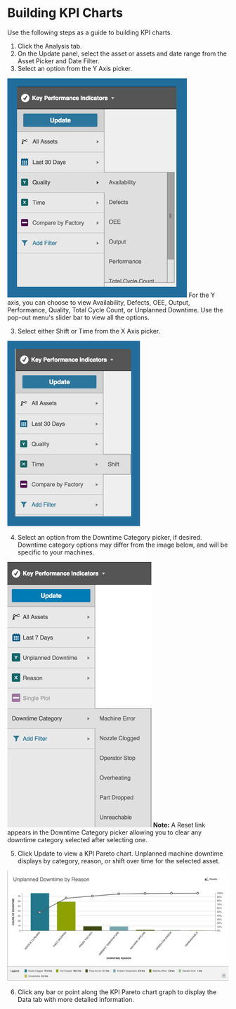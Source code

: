 # Building KPI Charts

 Use the following steps as a guide to building KPI charts.
 
 1. Click the Analysis tab.
 2. On the Update panel, select the asset or assets and date range from the Asset Picker and Date Filter.
 3. Select an option from the Y Axis picker. 
 
 ![](analysisTabYAxis.png)
  For the Y axis, you can choose to view Availability, Defects, OEE, Output, Performance, Quality, Total Cycle Count, or Unplanned Downtime. Use the pop-out menu's slider bar to view all the options.
 
 3. Select either Shift or Time from the X Axis picker.
 
 ![](analysisTabXAxis.png)
 
 4. Select an option from the Downtime Category picker, if desired. Downtime category options may differ from the image below, and will be specific to your machines.
  
![](downtimeCategoryPicker.png) 
 **Note:** A Reset link appears in the Downtime Category picker allowing you to clear any downtime category selected after selecting one.
 
 5. Click Update to view a KPI Pareto chart. Unplanned machine downtime displays by category, reason, or shift over time for the selected asset.

![](analysisTabKpiDowntimeParetoChart.png)

 6. Click any bar or point along the KPI Pareto chart graph to display the Data tab with more detailed information.